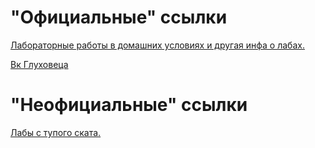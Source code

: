 # "Официальные" ссылки
[Лабораторные работы в домашних условиях и другая инфа о лабах.](https://mipt.ru/education/chair/physics/news/laboratornye_raboty_v_domashnikh_usloviyakh)  

[Вк Глуховеца](https://vk.com/mitit)  

# "Неофициальные" ссылки
[Лабы с тупого ската.](https://drive.google.com/drive/folders/0B9SFeF7JBQulfjR4RGVxbWNuMWFOMzhaY19nQ1dUQlZITFQ0bzR0aUdobGpFc3p5aU5ETXc)  
